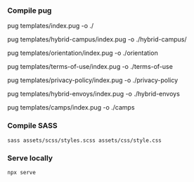 ### Compile pug

pug templates/index.pug -o ./

pug templates/hybrid-campus/index.pug -o ./hybrid-campus/

pug templates/orientation/index.pug -o ./orientation

pug templates/terms-of-use/index.pug -o ./terms-of-use

pug templates/privacy-policy/index.pug -o ./privacy-policy

pug templates/hybrid-envoys/index.pug -o ./hybrid-envoys

pug templates/camps/index.pug -o ./camps

### Compile SASS

`sass assets/scss/styles.scss assets/css/style.css`

### Serve locally

`npx serve`
